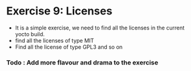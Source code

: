 # Exercise 9: Licenses

* It is a simple exercise, we need to find all the licenses in the current yocto build.
* find all the licenses of type MIT
* Find all the license of type GPL3 and so on
### Todo : Add more flavour and drama to the exercise